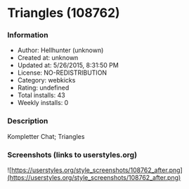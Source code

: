 # Triangles (108762)

### Information
- Author: Hellhunter (unknown)
- Created at: unknown
- Updated at: 5/26/2015, 8:31:50 PM
- License: NO-REDISTRIBUTION
- Category: webkicks
- Rating: undefined
- Total installs: 43
- Weekly installs: 0


### Description
Kompletter Chat; Triangles


### Screenshots (links to userstyles.org)
![https://userstyles.org/style_screenshots/108762_after.png](https://userstyles.org/style_screenshots/108762_after.png)


